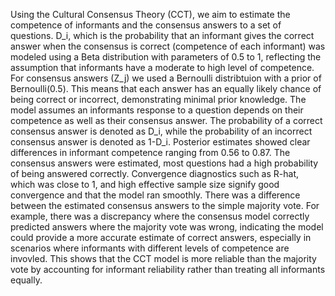 Using the Cultural Consensus Theory (CCT), we aim to estimate the competence of informants and the consensus answers to a set of questions. D_i, which is the probability that an informant gives the correct answer when the consensus is correct (competence of each informant) was modeled using a Beta distribution with parameters of 0.5 to 1, reflecting the assumption that informants have a moderate to high level of competence. For consensus answers (Z_j) we used a Bernoulli distribtuion with a prior of Bernoulli(0.5). This means that each answer has an equally likely chance of being correct or incorrect, demonstrating minimal prior knowledge. The model assumes an informants response to a question depends on their competence as well as their consensus answer. The probability of a correct consensus answer is denoted as D_i, while the probability of an incorrect consensus answer is denoted as 1-D_i. 
Posterior estimates showed clear differences in informant competence ranging from 0.56 to 0.87. The consensus answers were estimated, most questions had a high probability of being answered correctly. Convergence diagnostics such as R-hat, which was close to 1, and high effective sample size signify good convergence and that the model ran smoothly. There was a difference between the estimated consensus answers to the simple majority vote. For example, there was a discrepancy where the consensus model correctly predicted answers where the majority vote was wrong, indicating the model could provide a more accurate estimate of correct answers, especially in scenarios where informants with different levels of competence are invovled. This shows that the CCT model is more reliable than the majority vote by accounting for informant reliability rather than treating all informants equally. 
